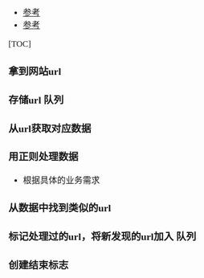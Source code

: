 <span  style="font-family: Simsun,serif; font-size: 17px; ">

- [参考](https://blog.csdn.net/qq_38409944/article/details/81459761)
- [参考](https://blog.csdn.net/qq_42677001/article/details/95625920)

[TOC]

### 拿到网站url

### 存储url 队列

### 从url获取对应数据

### 用正则处理数据

- 根据具体的业务需求

### 从数据中找到类似的url

### 标记处理过的url，将新发现的url加入 队列

### 创建结束标志

</span> 